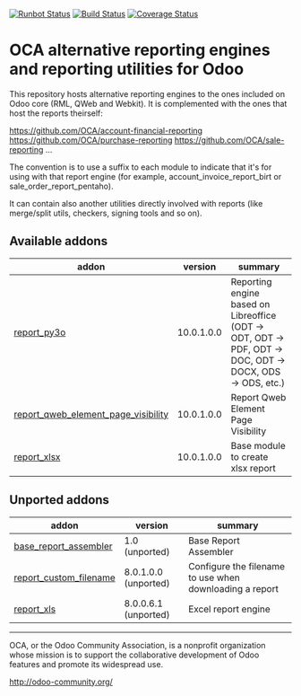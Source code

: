 [![Runbot Status](https://runbot.odoo-community.org/runbot/badge/flat/143/10.0.svg)](https://runbot.odoo-community.org/runbot/repo/github-com-oca-reporting-engine-143)
[![Build Status](https://travis-ci.org/OCA/reporting-engine.svg?branch=10.0)](https://travis-ci.org/OCA/reporting-engine)
[![Coverage Status](https://img.shields.io/coveralls/OCA/reporting-engine.svg)](https://coveralls.io/r/OCA/reporting-engine?branch=10.0)

OCA alternative reporting engines and reporting utilities for Odoo
==================================================================

This repository hosts alternative reporting engines to the ones included on Odoo core (RML, QWeb and Webkit). It is complemented with the ones that host the reports theirself:

https://github.com/OCA/account-financial-reporting
https://github.com/OCA/purchase-reporting
https://github.com/OCA/sale-reporting
...

The convention is to use a suffix to each module to indicate that it's for using with that report engine (for example, account_invoice_report_birt or sale_order_report_pentaho).

It can contain also another utilities directly involved with reports (like merge/split utils, checkers, signing tools and so on).

[//]: # (addons)
Available addons
----------------
addon | version | summary
--- | --- | ---
[report_py3o](report_py3o/) | 10.0.1.0.0 | Reporting engine based on Libreoffice (ODT -> ODT, ODT -> PDF, ODT -> DOC, ODT -> DOCX, ODS -> ODS, etc.)
[report_qweb_element_page_visibility](report_qweb_element_page_visibility/) | 10.0.1.0.0 | Report Qweb Element Page Visibility
[report_xlsx](report_xlsx/) | 10.0.1.0.0 | Base module to create xlsx report

Unported addons
---------------
addon | version | summary
--- | --- | ---
[base_report_assembler](base_report_assembler/) | 1.0 (unported) | Base Report Assembler
[report_custom_filename](report_custom_filename/) | 8.0.1.0.0 (unported) | Configure the filename to use when downloading a report
[report_xls](report_xls/) | 8.0.0.6.1 (unported) | Excel report engine

[//]: # (end addons)

----

OCA, or the Odoo Community Association, is a nonprofit organization whose 
mission is to support the collaborative development of Odoo features and 
promote its widespread use.

http://odoo-community.org/
